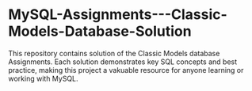 # MySQL-Assignments---Classic-Models-Database-Solution
This repository contains solution  of the Classic Models database Assignments. Each solution demonstrates key SQL concepts and best practice,  making this project a vakuable resource for anyone learning or working with MySQL.
